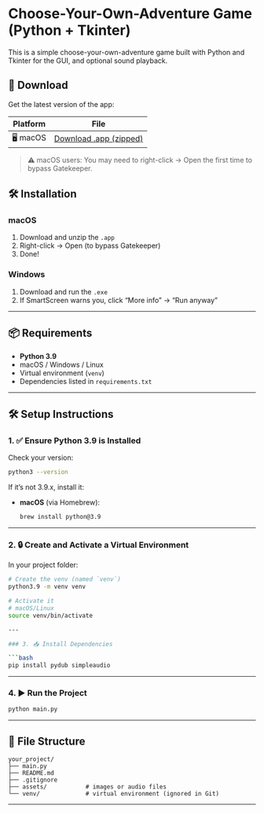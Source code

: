 # Choose-Your-Own-Adventure Game (Python + Tkinter)

This is a simple choose-your-own-adventure game built with Python and Tkinter for the GUI, and optional sound playback.

## 🚀 Download

Get the latest version of the app:

| Platform | File |
|----------|------|
| 🖥 macOS | [Download .app (zipped)](https://github.com/waed-star/adventure-game/releases/download/v1.0/Horror-Game.zip) |

> ⚠️ macOS users: You may need to right-click → Open the first time to bypass Gatekeeper.

## 🛠 Installation

### macOS
1. Download and unzip the `.app`
2. Right-click → Open (to bypass Gatekeeper)
3. Done!

### Windows
1. Download and run the `.exe`
2. If SmartScreen warns you, click “More info” → “Run anyway”

---

## 📦 Requirements

- **Python 3.9**
- macOS / Windows / Linux
- Virtual environment (`venv`)
- Dependencies listed in `requirements.txt`

---

## 🛠️ Setup Instructions

### 1. ✅ Ensure Python 3.9 is Installed

Check your version:
```bash
python3 --version
```

If it’s not 3.9.x, install it:

- **macOS** (via Homebrew):
  ```bash
  brew install python@3.9
  ```
---

### 2. 🔒 Create and Activate a Virtual Environment

In your project folder:

```bash
# Create the venv (named `venv`)
python3.9 -m venv venv

# Activate it
# macOS/Linux
source venv/bin/activate

---

### 3. 📥 Install Dependencies

```bash
pip install pydub simpleaudio
```

---

### 4. ▶️ Run the Project

```bash
python main.py
```

---

## 📁 File Structure

```
your_project/
├── main.py
├── README.md
├── .gitignore
├── assets/           # images or audio files
└── venv/             # virtual environment (ignored in Git)
```

---
